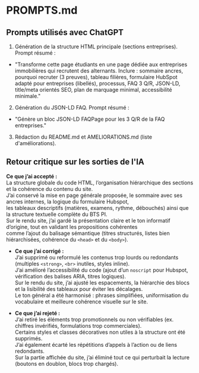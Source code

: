 # PROMPTS.md

## Prompts utilisés avec ChatGPT
1) Génération de la structure HTML principale (sections entreprises).
Prompt résumé :
- "Transforme cette page étudiants en une page dédiée aux entreprises immobilières qui recrutent des alternants. Inclure : sommaire ancres, pourquoi recruter (3 preuves), tableau filières, formulaire HubSpot adapté pour entreprises (libellés), processus, FAQ 3 Q/R, JSON-LD, title/meta orientés SEO, plan de marquage minimal, accessibilité minimale."

2) Génération du JSON-LD FAQ.
Prompt résumé :
- "Génère un bloc JSON-LD FAQPage pour les 3 Q/R de la FAQ entreprises."

3) Rédaction du README.md et AMELIORATIONS.md (liste d'améliorations).

## Retour critique sur les sorties de l'IA

**Ce que j’ai accepté :**  
  La structure globale du code HTML, l’organisation hiérarchique des sections et la cohérence du contenu du site.  
  J’ai conservé la mise en page générale proposée, le sommaire avec ses ancres internes, la logique du formulaire Hubspot,  
  les tableaux descriptifs (matières, examens, rythme, débouchés) ainsi que la structure textuelle complète du BTS PI.  
  Sur le rendu site, j’ai gardé la présentation claire et le ton informatif d’origine, tout en validant les propositions cohérentes  
  comme l’ajout du balisage sémantique (titres structurés, listes bien hiérarchisées, cohérence du `<head>` et du `<body>`).

- **Ce que j’ai corrigé :**  
  J’ai supprimé ou reformulé les contenus trop lourds ou redondants (multiples `<strong>`, `<br>` inutiles, styles inline).  
  J’ai amélioré l’accessibilité du code (ajout d’un `noscript` pour Hubspot, vérification des balises ARIA, titres logiques).  
  Sur le rendu du site, j’ai ajusté les espacements, la hiérarchie des blocs et la lisibilité des tableaux pour éviter les décalages.  
  Le ton général a été harmonisé : phrases simplifiées, uniformisation du vocabulaire et meilleure cohérence visuelle sur le site.

- **Ce que j’ai rejeté :**  
  J’ai retiré les éléments trop promotionnels ou non vérifiables (ex. chiffres invérifiés, formulations trop commerciales).  
  Certains styles et classes décoratives non utiles à la structure ont été supprimés.  
  J’ai également écarté les répétitions d’appels à l’action ou de liens redondants.  
  Sur la partie affichée du site, j’ai éliminé tout ce qui perturbait la lecture (boutons en doublon, blocs trop chargés).  